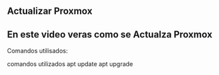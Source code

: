 ## Actualizar Proxmox
## En este video veras como se Actualza Proxmox

Comandos utilisados:


comandos utilizados
apt update
apt upgrade

